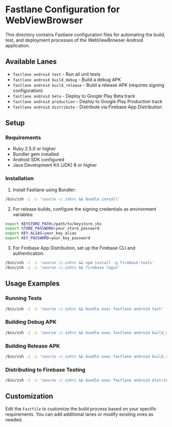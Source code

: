 # Fastlane Configuration for WebViewBrowser

This directory contains Fastlane configuration files for automating the build, test, and deployment processes of the WebViewBrowser Android application.

## Available Lanes

* `fastlane android test` - Run all unit tests
* `fastlane android build_debug` - Build a debug APK
* `fastlane android build_release` - Build a release APK (requires signing configuration)
* `fastlane android beta` - Deploy to Google Play Beta track
* `fastlane android production` - Deploy to Google Play Production track
* `fastlane android distribute` - Distribute via Firebase App Distribution

## Setup

### Requirements

* Ruby 2.5.0 or higher
* Bundler gem installed
* Android SDK configured
* Java Development Kit (JDK) 8 or higher

### Installation

1. Install Fastlane using Bundler:

```bash
/bin/zsh -i -c 'source ~/.zshrc && bundle install'
```

2. For release builds, configure the signing credentials as environment variables:

```bash
export KEYSTORE_PATH=/path/to/keystore.jks
export STORE_PASSWORD=your_store_password
export KEY_ALIAS=your_key_alias
export KEY_PASSWORD=your_key_password
```

3. For Firebase App Distribution, set up the Firebase CLI and authentication:

```bash
/bin/zsh -i -c 'source ~/.zshrc && npm install -g firebase-tools'
/bin/zsh -i -c 'source ~/.zshrc && firebase login'
```

## Usage Examples

### Running Tests

```bash
/bin/zsh -i -c 'source ~/.zshrc && bundle exec fastlane android test'
```

### Building Debug APK

```bash
/bin/zsh -i -c 'source ~/.zshrc && bundle exec fastlane android build_debug'
```

### Building Release APK

```bash
/bin/zsh -i -c 'source ~/.zshrc && bundle exec fastlane android build_release'
```

### Distributing to Firebase Testing

```bash
/bin/zsh -i -c 'source ~/.zshrc && bundle exec fastlane android distribute'
```

## Customization

Edit the `Fastfile` to customize the build process based on your specific requirements. You can add additional lanes or modify existing ones as needed.
